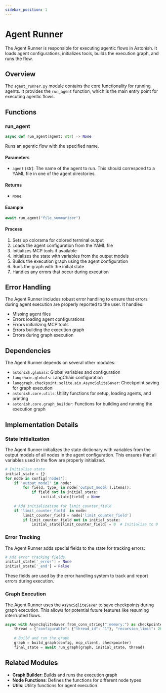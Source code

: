 ```yaml
---
sidebar_position: 1
---
```


# Agent Runner

The Agent Runner is responsible for executing agentic flows in Astonish. It loads agent configurations, initializes tools, builds the execution graph, and runs the flow.

## Overview

The `agent_runner.py` module contains the core functionality for running agents. It provides the `run_agent` function, which is the main entry point for executing agentic flows.

## Functions

### run_agent

```python
async def run_agent(agent: str) -> None
```

Runs an agentic flow with the specified name.

#### Parameters

- `agent` (str): The name of the agent to run. This should correspond to a YAML file in one of the agent directories.

#### Returns

- `None`

#### Example

```python
await run_agent("file_summarizer")
```

#### Process

1. Sets up colorama for colored terminal output
2. Loads the agent configuration from the YAML file
3. Initializes MCP tools if available
4. Initializes the state with variables from the output models
5. Builds the execution graph using the agent configuration
6. Runs the graph with the initial state
7. Handles any errors that occur during execution

## Error Handling

The Agent Runner includes robust error handling to ensure that errors during agent execution are properly reported to the user. It handles:

- Missing agent files
- Errors loading agent configurations
- Errors initializing MCP tools
- Errors building the execution graph
- Errors during graph execution

## Dependencies

The Agent Runner depends on several other modules:

- `astonish.globals`: Global variables and configuration
- `langchain.globals`: LangChain configuration
- `langgraph.checkpoint.sqlite.aio.AsyncSqliteSaver`: Checkpoint saving for graph execution
- `astonish.core.utils`: Utility functions for setup, loading agents, and printing
- `astonish.core.graph_builder`: Functions for building and running the execution graph

## Implementation Details

### State Initialization

The Agent Runner initializes the state dictionary with variables from the output models of all nodes in the agent configuration. This ensures that all variables used in the flow are properly initialized.

```python
# Initialize state
initial_state = {}
for node in config['nodes']:
    if 'output_model' in node:
        for field, type_ in node['output_model'].items():
            if field not in initial_state:
                initial_state[field] = None
    
    # Add initialization for limit_counter_field
    if 'limit_counter_field' in node:
        limit_counter_field = node['limit_counter_field']
        if limit_counter_field not in initial_state:
            initial_state[limit_counter_field] = 0  # Initialize to 0
```

### Error Tracking

The Agent Runner adds special fields to the state for tracking errors:

```python
# Add error tracking fields
initial_state['_error'] = None
initial_state['_end'] = False
```

These fields are used by the error handling system to track and report errors during execution.

### Graph Execution

The Agent Runner uses the `AsyncSqliteSaver` to save checkpoints during graph execution. This allows for potential future features like resuming interrupted flows.

```python
async with AsyncSqliteSaver.from_conn_string(":memory:") as checkpointer:
    thread = {"configurable": {"thread_id": "1"}, "recursion_limit": 200}
    
    # Build and run the graph
    graph = build_graph(config, mcp_client, checkpointer)
    final_state = await run_graph(graph, initial_state, thread)
```

## Related Modules

- **Graph Builder**: Builds and runs the execution graph
- **Node Functions**: Defines the functions for different node types
- **Utils**: Utility functions for agent execution
